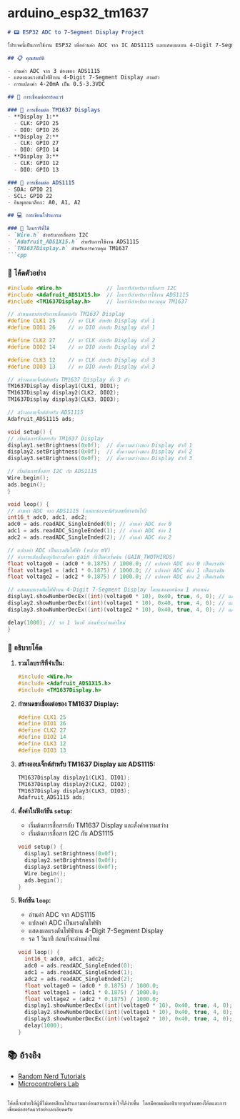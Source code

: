 # arduino_esp32_tm1637
 
```markdown
# 📟 ESP32 ADC to 7-Segment Display Project

โปรเจคนี้เป็นการใช้งาน ESP32 เพื่ออ่านค่า ADC จาก IC ADS1115 และแสดงผลบน 4-Digit 7-Segment Displays ที่ควบคุมผ่าน IC TM1637

## 📋 คุณสมบัติ

- อ่านค่า ADC จาก 3 ช่องของ ADS1115
- แสดงผลแรงดันไฟฟ้าบน 4-Digit 7-Segment Display สามตัว
- การแปลงค่า 4-20mA เป็น 0.5-3.3VDC

## 📁 การเชื่อมต่อฮาร์ดแวร์

### 📌 การเชื่อมต่อ TM1637 Displays
- **Display 1:**
  - CLK: GPIO 25
  - DIO: GPIO 26
- **Display 2:**
  - CLK: GPIO 27
  - DIO: GPIO 14
- **Display 3:**
  - CLK: GPIO 12
  - DIO: GPIO 13

### 📌 การเชื่อมต่อ ADS1115
- SDA: GPIO 21
- SCL: GPIO 22
- อินพุตอนาล็อก: A0, A1, A2

## 💻 การเขียนโปรแกรม

### 🧩 ไลบรารีที่ใช้
- `Wire.h` สำหรับการสื่อสาร I2C
- `Adafruit_ADS1X15.h` สำหรับการใช้งาน ADS1115
- `TM1637Display.h` สำหรับการควบคุม TM1637
```cpp

```

### 🔧 โค้ดตัวอย่าง

```cpp
#include <Wire.h>              // ไลบรารีสำหรับการสื่อสาร I2C
#include <Adafruit_ADS1X15.h>  // ไลบรารีสำหรับการใช้งาน ADS1115
#include <TM1637Display.h>     // ไลบรารีสำหรับการควบคุม TM1637

// กำหนดขาสำหรับการเชื่อมต่อกับ TM1637 Display
#define CLK1 25    // ขา CLK สำหรับ Display ตัวที่ 1
#define DIO1 26    // ขา DIO สำหรับ Display ตัวที่ 1

#define CLK2 27    // ขา CLK สำหรับ Display ตัวที่ 2
#define DIO2 14    // ขา DIO สำหรับ Display ตัวที่ 2

#define CLK3 12    // ขา CLK สำหรับ Display ตัวที่ 3
#define DIO3 13    // ขา DIO สำหรับ Display ตัวที่ 3

// สร้างออบเจ็กต์สำหรับ TM1637 Display ทั้ง 3 ตัว
TM1637Display display1(CLK1, DIO1);
TM1637Display display2(CLK2, DIO2);
TM1637Display display3(CLK3, DIO3);

// สร้างออบเจ็กต์สำหรับ ADS1115
Adafruit_ADS1115 ads;

void setup() {
// เริ่มต้นการสื่อสารกับ TM1637 Display
display1.setBrightness(0x0f);  // ตั้งความสว่างของ Display ตัวที่ 1
display2.setBrightness(0x0f);  // ตั้งความสว่างของ Display ตัวที่ 2
display3.setBrightness(0x0f);  // ตั้งความสว่างของ Display ตัวที่ 3

// เริ่มต้นการสื่อสาร I2C กับ ADS1115
Wire.begin();
ads.begin();
}

void loop() {
// อ่านค่า ADC จาก ADS1115 (แต่ละช่องจะมีตัวเลขที่ต่างกันไป)
int16_t adc0, adc1, adc2;
adc0 = ads.readADC_SingleEnded(0); // อ่านค่า ADC ช่อง 0
adc1 = ads.readADC_SingleEnded(1); // อ่านค่า ADC ช่อง 1
adc2 = ads.readADC_SingleEnded(2); // อ่านค่า ADC ช่อง 2

// แปลงค่า ADC เป็นแรงดันไฟฟ้า (หน่วย mV)
// ค่าการแปลงขึ้นอยู่กับการตั้งค่า gain ที่เป็นค่าเริ่มต้น (GAIN_TWOTHIRDS)
float voltage0 = (adc0 * 0.1875) / 1000.0; // แปลงค่า ADC ช่อง 0 เป็นแรงดัน
float voltage1 = (adc1 * 0.1875) / 1000.0; // แปลงค่า ADC ช่อง 1 เป็นแรงดัน
float voltage2 = (adc2 * 0.1875) / 1000.0; // แปลงค่า ADC ช่อง 2 เป็นแรงดัน

// แสดงผลแรงดันไฟฟ้าบน 4-Digit 7-Segment Display โดยแสดงทศนิยม 1 ตำแหน่ง
display1.showNumberDecEx((int)(voltage0 * 10), 0x40, true, 4, 0); // แสดงแรงดันที่ Display ตัวที่ 1
display2.showNumberDecEx((int)(voltage1 * 10), 0x40, true, 4, 0); // แสดงแรงดันที่ Display ตัวที่ 2
display3.showNumberDecEx((int)(voltage2 * 10), 0x40, true, 4, 0); // แสดงแรงดันที่ Display ตัวที่ 3

delay(1000); // รอ 1 วินาที ก่อนที่จะอ่านค่าใหม่
}
```

### 📝 อธิบายโค้ด
1. **รวมไลบรารีที่จำเป็น:**
   ```cpp
   #include <Wire.h>
   #include <Adafruit_ADS1X15.h>
   #include <TM1637Display.h>
   ```

2. **กำหนดขาเชื่อมต่อของ TM1637 Display:**
   ```cpp
   #define CLK1 25
   #define DIO1 26
   #define CLK2 27
   #define DIO2 14
   #define CLK3 12
   #define DIO3 13
   ```

3. **สร้างออบเจ็กต์สำหรับ TM1637 Display และ ADS1115:**
   ```cpp
   TM1637Display display1(CLK1, DIO1);
   TM1637Display display2(CLK2, DIO2);
   TM1637Display display3(CLK3, DIO3);
   Adafruit_ADS1115 ads;
   ```

4. **ตั้งค่าในฟังก์ชัน `setup`:**
   - เริ่มต้นการสื่อสารกับ TM1637 Display และตั้งค่าความสว่าง
   - เริ่มต้นการสื่อสาร I2C กับ ADS1115
   ```cpp
   void setup() {
     display1.setBrightness(0x0f);
     display2.setBrightness(0x0f);
     display3.setBrightness(0x0f);
     Wire.begin();
     ads.begin();
   }
   ```

5. **ฟังก์ชัน `loop`:**
   - อ่านค่า ADC จาก ADS1115
   - แปลงค่า ADC เป็นแรงดันไฟฟ้า
   - แสดงผลแรงดันไฟฟ้าบน 4-Digit 7-Segment Display
   - รอ 1 วินาที ก่อนที่จะอ่านค่าใหม่
   ```cpp
   void loop() {
     int16_t adc0, adc1, adc2;
     adc0 = ads.readADC_SingleEnded(0);
     adc1 = ads.readADC_SingleEnded(1);
     adc2 = ads.readADC_SingleEnded(2);
     float voltage0 = (adc0 * 0.1875) / 1000.0;
     float voltage1 = (adc1 * 0.1875) / 1000.0;
     float voltage2 = (adc2 * 0.1875) / 1000.0;
     display1.showNumberDecEx((int)(voltage0 * 10), 0x40, true, 4, 0);
     display2.showNumberDecEx((int)(voltage1 * 10), 0x40, true, 4, 0);
     display3.showNumberDecEx((int)(voltage2 * 10), 0x40, true, 4, 0);
     delay(1000);
   }
   ```

## 📚 อ้างอิง
- [Random Nerd Tutorials](https://randomnerdtutorials.com/esp32-pinout-reference/)
- [Microcontrollers Lab](https://microcontrollerslab.com/esp32-pinout-gpio/)

```

โค้ดนี้จะช่วยให้ผู้ที่ไม่เคยเขียนโปรแกรมมาก่อนสามารถเข้าใจได้ง่ายขึ้น โดยมีคอมเม้นอธิบายทุกส่วนของโค้ดและการเชื่อมต่อฮาร์ดแวร์อย่างละเอียดครับ